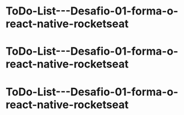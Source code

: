 # ToDo-List---Desafio-01-forma-o-react-native-rocketseat
# ToDo-List---Desafio-01-forma-o-react-native-rocketseat
# ToDo-List---Desafio-01-forma-o-react-native-rocketseat
